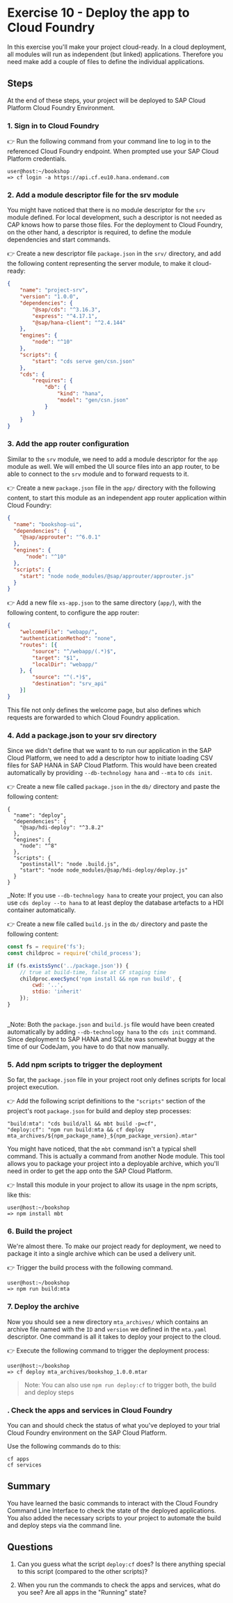 # Exercise 10 - Deploy the app to Cloud Foundry


In this exercise you'll make your project cloud-ready. In a cloud deployment, all modules will run as independent (but linked) applications. Therefore you need make add a couple of files to define the individual applications.


## Steps

At the end of these steps, your project will be deployed to SAP Cloud Platform Cloud Foundry Environment.

### 1. Sign in to Cloud Foundry

:point_right: Run the following command from your command line to log in to the referenced Cloud Foundry endpoint. When prompted use your SAP Cloud Platform credentials.

```
user@host:~/bookshop
=> cf login -a https://api.cf.eu10.hana.ondemand.com
```

### 2. Add a module descriptor file for the srv module

You might have noticed that there is no module descriptor for the `srv` module defined. For local development, such a descriptor is not needed as CAP knows how to parse those files. For the deployment to Cloud Foundry, on the other hand, a descriptor is required, to define the module dependencies and start commands.

:point_right: Create a new descriptor file `package.json` in the `srv/` directory, and add the following content representing the server module, to make it cloud-ready:

```json
{
    "name": "project-srv",
    "version": "1.0.0",
    "dependencies": {
        "@sap/cds": "^3.16.3",
        "express": "^4.17.1",
        "@sap/hana-client": "^2.4.144"
    },
    "engines": {
        "node": "^10"
    },
    "scripts": {
        "start": "cds serve gen/csn.json"
    },
    "cds": {
        "requires": {
            "db": {
                "kind": "hana",
                "model": "gen/csn.json"
            }
        }
    }
}

```



### 3. Add the app router configuration

Similar to the `srv` module, we need to add a module descriptor for the `app` module as well. We will embed the UI source files into an app router, to be able to connect to the `srv` module and to forward requests to it.

:point_right: Create a new `package.json` file in the `app/` directory with the following content, to start this module as an independent app router application within Cloud Foundry:

```json
{
  "name": "bookshop-ui",
  "dependencies": {
    "@sap/approuter": "^6.0.1"
  },
  "engines": {
      "node": "^10"
  },
  "scripts": {
    "start": "node node_modules/@sap/approuter/approuter.js"
  }
}
```

:point_right: Add a new file `xs-app.json` to the same directory (`app/`), with the following content, to configure the app router:

```json
{
    "welcomeFile": "webapp/",
    "authenticationMethod": "none",
    "routes": [{
        "source": "^/webapp/(.*)$",
        "target": "$1",
        "localDir": "webapp/"
    }, {
        "source": "^(.*)$",
        "destination": "srv_api"
    }]
}

```

This file not only defines the welcome page, but also defines which requests are forwarded to which Cloud Foundry application.

### 4. Add a package.json to your srv directory

Since we didn't define that we want to to run our application in the SAP Cloud Platform, we need to add a descriptor how to initiate loading CSV files for SAP HANA in SAP Cloud Platform. This would have been created automatically by providing `--db-technology hana` and `--mta` to `cds init`.

:point_right: Create a new file called `package.json` in the `db/` directory and paste the following content: 

```
{
  "name": "deploy",
  "dependencies": {
    "@sap/hdi-deploy": "^3.8.2"
  },
  "engines": {
    "node": "^8"
  },
  "scripts": {
    "postinstall": "node .build.js",
    "start": "node node_modules/@sap/hdi-deploy/deploy.js"
  }
}

```

_Note: If you use `--db-technology hana` to create your project, you can also use `cds deploy --to hana` to at least deploy the database artefacts to a HDI container automatically.

:point_right: Create a new file called `build.js` in the `db/` directory and paste the following content: 

```JavaScript
const fs = require('fs');
const childproc = require('child_process');

if (fs.existsSync('../package.json')) {
    // true at build-time, false at CF staging time
    childproc.execSync('npm install && npm run build', {
        cwd: '..',
        stdio: 'inherit'
    });
}
 
```

_Note: Both the `package.json` and `build.js` file would have been created automatically by adding `--db-technology hana` to the `cds init` command. Since deployment to SAP HANA and SQLite was somewhat buggy at the time of our CodeJam, you have to do that now manually. 

### 5. Add npm scripts to trigger the deployment

So far, the `package.json` file in your project root only defines scripts for local project execution.


:point_right: Add the following script definitions to the `"scripts"` section of the project's root `package.json` for build and deploy step processes:

```
"build:mta": "cds build/all && mbt build -p=cf",
"deploy:cf": "npm run build:mta && cf deploy mta_archives/${npm_package_name}_${npm_package_version}.mtar"
```

You might have noticed, that the `mbt` command isn't a typical shell command. This is actually a command from another Node module. This tool allows you to package your project into a deployable archive, which you'll need in order to get the app  onto the SAP Cloud Platform.

:point_right: Install this module in your project to allow its usage in the npm scripts, like this:

```
user@host:~/bookshop
=> npm install mbt
```

### 6. Build the project
We're almost there. To make our project ready for deployment, we need to package it into a single archive which can be used a delivery unit.

:point_right: Trigger the build process with the following command.
```
user@host:~/bookshop
=> npm run build:mta
```
### 7. Deploy the archive
Now you should see a new directory `mta_archives/` which contains an archive file named with the `ID` and `version` we defined in the `mta.yaml` descriptor. One command is all it takes to deploy your project to the cloud.

:point_right: Execute the following command to trigger the deployment process:

```
user@host:~/bookshop
=> cf deploy mta_archives/bookshop_1.0.0.mtar
```

> Note: You can also use `npm run deploy:cf` to trigger both, the build and deploy steps


### . Check the apps and services in Cloud Foundry

You can and should check the status of what you've deployed to your trial Cloud Foundry environment on the SAP Cloud Platform. 

Use the following commands do to this:

```
cf apps
cf services
```

## Summary

You have learned the basic commands to interact with the Cloud Foundry Command Line Interface to check the state of the deployed applications. You also added the necessary scripts to your project to automate the build and deploy steps via the command line.

## Questions

1. Can you guess what the script `deploy:cf` does? Is there anything special to this script (compared to the other scripts)?

1. When you run the commands to check the apps and services, what do you see? Are all apps in the "Running" state?
